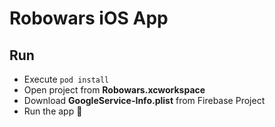 # Robowars iOS App

## Run
- Execute ```pod install```
- Open project from **Robowars.xcworkspace**
- Download **GoogleService-Info.plist** from Firebase Project
- Run the app 🚀
